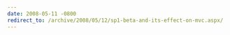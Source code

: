 ```yaml
---
date: 2008-05-11 -0800
redirect_to: /archive/2008/05/12/sp1-beta-and-its-effect-on-mvc.aspx/
---
```


